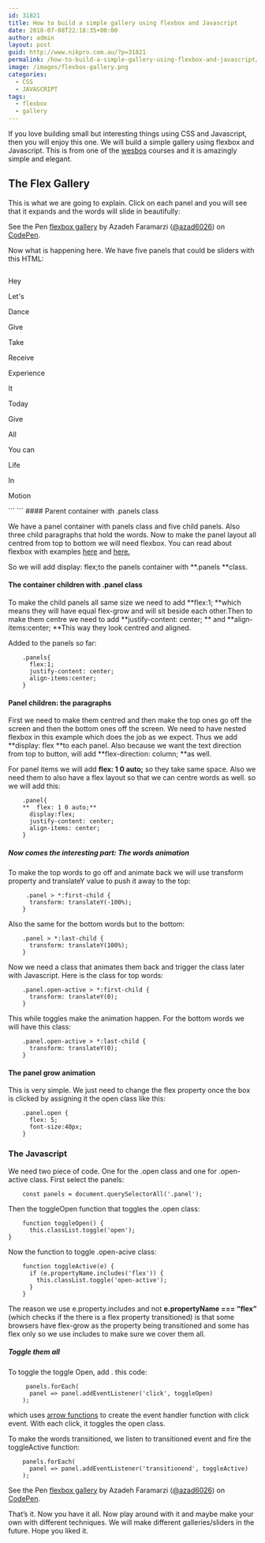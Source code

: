 ```yaml
---
id: 31821
title: How to build a simple gallery using flexbox and Javascript
date: 2018-07-08T22:18:35+00:00
author: admin
layout: post
guid: http://www.nikpro.com.au/?p=31821
permalink: /how-to-build-a-simple-gallery-using-flexbox-and-javascript/
image: /images/flexbox-gallery.png
categories:
  - CSS
  - JAVASCRIPT
tags:
  - flexbox
  - gallery
---
```

If you love building small but interesting things using CSS and Javascript, then you will enjoy this one. We will build a simple gallery using flexbox and Javascript. This is from one of the <a href="http://wesbos.com" target="_blank" rel="noopener noreferrer">wesbos</a> courses and it is amazingly simple and elegant.

## The Flex Gallery

This is what we are going to explain. Click on each panel and you will see that it expands and the words will slide in beautifully:

<p class="codepen" data-height="265" data-theme-id="0" data-slug-hash="ERqpJq" data-default-tab="css,result" data-user="azad6026" data-embed-version="2" data-pen-title="flexbox gallery">
  See the Pen <a href="https://codepen.io/azad6026/pen/ERqpJq/">flexbox gallery</a> by Azadeh Faramarzi (<a href="https://codepen.io/azad6026">@azad6026</a>) on <a href="https://codepen.io">CodePen</a>.
</p>



Now what is happening here. We have five panels that could be sliders with this HTML:
```html
```
 <div class="panels">  
  <div class="panel panel1">  
    <p>Hey</p>  
    <p>Let's</p>  
    <p>Dance</p>  
  </div>  
  <div class="panel panel2">  
    <p>Give</p>  
    <p>Take</p>  
    <p>Receive</p>  
  </div>  
  <div class="panel panel3">  
    <p>Experience</p>  
    <p>It</p>  
    <p>Today</p>  
  </div>  
  <div class="panel panel4">  
    <p>Give</p>  
    <p>All</p>  
    <p>You can</p>  
  </div>  
  <div class="panel panel5">  
    <p>Life</p>  
    <p>In</p>  
    <p>Motion</p>  
  </div>  
  </div>
```
```
#### Parent container with .panels class

We have a panel container with panels class and five child panels. Also three child paragraphs that hold the words. Now to make the panel layout all centred from top to bottom we will need flexbox.  You can read about flexbox with examples <a href="http://www.nikpro.com.au/flexbox-explained-in-a-simple-way-with-examples-part-1/" target="_blank" rel="noopener noreferrer">here</a> and <a href="http://www.nikpro.com.au/flexbox-explained-in-a-simple-way-with-examples-part-2/" target="_blank" rel="noopener noreferrer">here. </a>

So we will add display: flex;to the panels container with **.panels **class.

#### The container children with .panel class

To make the child panels all same size we need to add **flex:1; **which means they will have equal flex-grow and will sit beside each other.Then to make them centre we need to add **justify-content: center; ** and  **align-items:center; **This way they look centred and aligned. 

Added to the panels so far:
```
    .panels{
      flex:1;
      justify-content: center;
      align-items:center;
    }
```
#### Panel children: the paragraphs

First we need to make them centred and then make the top ones go off the screen and then the bottom ones off the screen. We need to have nested flexbox in this example which does the job as we expect. Thus we add **display: flex **to each panel. Also because we want the text direction from top to button, will add **flex-direction: column; **as well.

For panel items we will add  **flex: 1 0 auto;** so they take same space. Also we need them to also have a flex layout so that we can centre words as well. so we will add this:
```
    .panel{
    **  flex: 1 0 auto;**
      display:flex; 
      justify-content: center; 
      align-items: center;
    }
```
##### Now comes the interesting part:  The words animation

To make the top words to go off and animate back we will use transform property and translateY value to push it away to the top:
```
     .panel > *:first-child { 
      transform: translateY(-100%); 
    }
```
Also the same for the bottom words but to the bottom:
```
    .panel > *:last-child { 
      transform: translateY(100%); 
    }
```
Now we need a class that animates them back and trigger the class later with Javascript. Here is the class for top words:
```
    .panel.open-active > *:first-child { 
      transform: translateY(0); 
    }
```
This while toggles make the animation happen. For the bottom words we will have this class:
```
    .panel.open-active > *:last-child { 
      transform: translateY(0); 
    }
```
#### The panel grow animation

This is very simple. We just need to change the flex property once the box is clicked by assigning it the open class like this:
```
    .panel.open {  
      flex: 5;  
      font-size:40px;  
    }
```
### The Javascript

We need two piece of code. One for the .open class and one for .open-active class. First select the panels:
```
    const panels = document.querySelectorAll('.panel');
```
Then the toggleOpen function that toggles the .open class:
```
    function toggleOpen() {  
      this.classList.toggle('open');  
}
```
Now the function to toggle .open-acive class:
```
    function toggleActive(e) {  
      if (e.propertyName.includes('flex')) {  
        this.classList.toggle('open-active');  
      }  
    }
```
The reason we use e.property.includes and not **e.propertyName === &#8220;flex&#8221;** (which checks if the there is a flex property transitioned) is that some browsers have flex-grow as the property being transitioned and some has flex only so we use includes to make sure we cover them all.

##### Toggle them all

To toggle the toggle Open, add . this code:
```
     panels.forEach(
      panel => panel.addEventListener('click', toggleOpen)
    );
```
which uses <a href="http://www.nikpro.com.au/all-you-need-to-know-about-arrow-functions-in-javascript/" target="_blank" rel="noopener noreferrer">arrow functions</a> to create the event handler function with click event. With each click, it toggles the open class.

To make the words transitioned, we listen to transitioned event and fire the toggleActive function:
```
    panels.forEach(
      panel => panel.addEventListener('transitionend', toggleActive)
    );
```
<p class="codepen" data-height="265" data-theme-id="0" data-slug-hash="ERqpJq" data-default-tab="css,result" data-user="azad6026" data-embed-version="2" data-pen-title="flexbox gallery">
  See the Pen <a href="https://codepen.io/azad6026/pen/ERqpJq/">flexbox gallery</a> by Azadeh Faramarzi (<a href="https://codepen.io/azad6026">@azad6026</a>) on <a href="https://codepen.io">CodePen</a>.
</p>



That&#8217;s it. Now you have it all. Now play around with it and maybe make your own with different techniques. We will make different galleries/sliders in the future. Hope you liked it.
